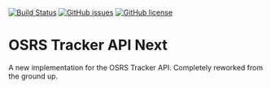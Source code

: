 [![Build Status](https://travis-ci.com/osrs-tracker/osrs-tracker-api-next.svg?branch=master)](https://travis-ci.com/osrs-tracker/osrs-tracker-api-next)
[![GitHub issues](https://img.shields.io/github/issues/osrs-tracker/osrs-tracker-api-next.svg)](https://github.com/osrs-tracker/osrs-tracker-api-next/issues)
[![GitHub license](https://img.shields.io/github/license/osrs-tracker/osrs-tracker-api-next.svg)](https://github.com/osrs-tracker/osrs-tracker-api-next/blob/master/LICENSE)

# OSRS Tracker API Next

A new implementation for the OSRS Tracker API. Completely reworked from the ground up.
